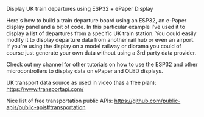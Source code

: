 Display UK train departures using ESP32 + ePaper Display

Here's how to build a train departure board using an ESP32, an e-Paper display panel and a bit of code. In this particular example I've used it to display a list of departures from a specific UK train station. You could easily modify it to display departure data from another rail hub or even an airport. If you're using the display on a model railway or diorama you could of course just generate your own data without using a 3rd party data provider.

Check out my channel for other tutorials on how to use the ESP32 and other microcontrollers to display data on ePaper and OLED displays.

UK transport data source as used in video (has a free plan): https://www.transportapi.com/

Nice list of free transportation public APIs: https://github.com/public-apis/public-apis#transportation
